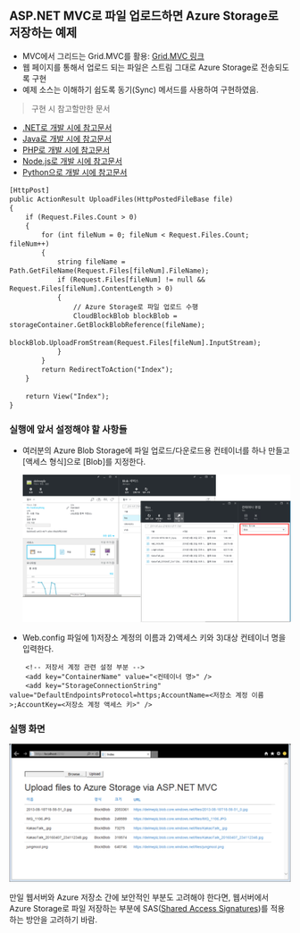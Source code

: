 ﻿## ASP.NET MVC로 파일 업로드하면 Azure Storage로 저장하는 예제

* MVC에서 그리드는 Grid.MVC를 활용: [Grid.MVC 링크](https://gridmvc.codeplex.com/)
* 웹 페이지를 통해서 업로드 되는 파일은 스트림 그대로 Azure Storage로 전송되도록 구현
* 예제 소스는 이해하기 쉽도록 동기(Sync) 메서드를 사용하여 구현하였음.

> 구현 시 참고할만한 문서
- [.NET로 개발 시에 참고문서](https://azure.microsoft.com/en-us/documentation/articles/storage-dotnet-how-to-use-blobs/)
- [Java로 개발 시에 참고문서](https://azure.microsoft.com/en-us/documentation/articles/storage-java-how-to-use-blob-storage/)
- [PHP로 개발 시에 참고문서](https://azure.microsoft.com/en-us/documentation/articles/storage-php-how-to-use-blobs/)
- [Node.js로 개발 시에 참고문서](https://azure.microsoft.com/en-us/documentation/articles/storage-nodejs-how-to-use-blob-storage/)
- [Python으로 개발 시에 참고문서](https://azure.microsoft.com/en-us/documentation/articles/storage-python-how-to-use-blob-storage/)

```
[HttpPost]
public ActionResult UploadFiles(HttpPostedFileBase file)
{
    if (Request.Files.Count > 0)
    {
        for (int fileNum = 0; fileNum < Request.Files.Count; fileNum++)
        {
            string fileName = Path.GetFileName(Request.Files[fileNum].FileName);
            if (Request.Files[fileNum] != null && Request.Files[fileNum].ContentLength > 0)
            {
                // Azure Storage로 파일 업로드 수행
                CloudBlockBlob blockBlob = storageContainer.GetBlockBlobReference(fileName);
                blockBlob.UploadFromStream(Request.Files[fileNum].InputStream);
            }
        }
        return RedirectToAction("Index");
    }

    return View("Index");
} 
```

### 실행에 앞서 설정해야 할 사항들
- 여러분의 Azure Blob Storage에 파일 업로드/다운로드용 컨테이너를 하나 만들고 [액세스 형식]으로 [Blob]를 지정한다.

    ![실행화면](https://github.com/jiyongseong/AzurePaaSHol/blob/master/AzureFileUploadWeb/images/azureStorageUpload2.png?raw=true)

- Web.config 파일에 1)저장소 계정의 이름과 2)액세스 키와 3)대상 컨테이너 명을 입력한다.
```
	<!-- 저장서 계정 관련 설정 부분 -->
    <add key="ContainerName" value="<컨테이너 명>" />
    <add key="StorageConnectionString" value="DefaultEndpointsProtocol=https;AccountName=<저장소 계정 이름>;AccountKey=<저장소 계정 액세스 키>" />
```
### 실행 화면
  ![실행화면](https://github.com/jiyongseong/AzurePaaSHol/blob/master/AzureFileUploadWeb/images/azureStorageUpload.png?raw=true)

만일 웹서버와 Azure 저장소 간에 보안적인 부분도 고려해야 한다면, 웹서버에서 Azure Storage로 파일 저장하는 부분에 SAS([Shared Access Signatures](https://azure.microsoft.com/ko-kr/documentation/articles/storage-dotnet-shared-access-signature-part-1/))를 적용하는 방안을 고려하기 바람.